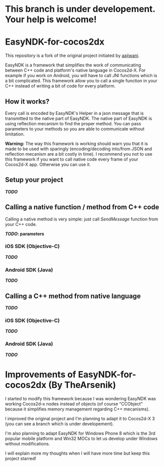 This branch is under developement. Your help is welcome!
====================

# EasyNDK-for-cocos2dx

This repository is a fork of the original project initiated by [aajiwani](https://github.com/aajiwani/EasyNDK-for-cocos2dx).

EasyNDK is a framework that simplifies the work of communicating between C++ code and platform's native language in Cocos2d-X. For example if you work on Android, you will have to call JNI functions which is a bit complicated.
This framework allow you to call a single function in your C++ instead of writing a bit of code for every platform.

## How it works?
Every call is encoded by EasyNDK's Helper in a json message that is transmitted to the native part of EasyNDK. The native part of EasyNDK is using reflection mecanism to find the proper method. You can pass parameters to your methods so you are able to communicate without limitation.

**Warning:** The way this framework is working should warn you that it is made to be used with sparingly (encoding/decoding into/from JSON and reflection mecanism are a bit costly in time). I recommend you not to use this framework if you want to call native code every frame of your Cocos2d-X app. Otherwise you can use it.

## Setup your project
**_TODO_**

## Calling a native function / method from C++ code
Calling a native method is very simple: just call *SendMessage* function from your C++ code.

**_TODO_: parameters**

### iOS SDK (Objective-C)
**_TODO_**

### Android SDK (Java)
**_TODO_**

## Calling a C++ method from native language
**_TODO_**

### iOS SDK (Objective-C)
**_TODO_**

### Android SDK (Java)
**_TODO_**


# Improvements of EasyNDK-for-cocos2dx (By TheArsenik)

I started to modify this framework because I was wondering EasyNDK was working Cocos2d-x nodes instead of objects (of course "CCObject" because it simplifies memory management regarding C++ mecanisms).

I improved the original project and I'm planning to adapt it to Cocos2d-X 3 (you can see a branch which is under developement).

I'm also planning to adapt EasyNDK for Windows Phone 8 which is the 3rd popular mobile platform and Win32 MOCs to let us develop under Windows without modifications.

I will explain more my thoughts when I will have more time but keep this project starred!
